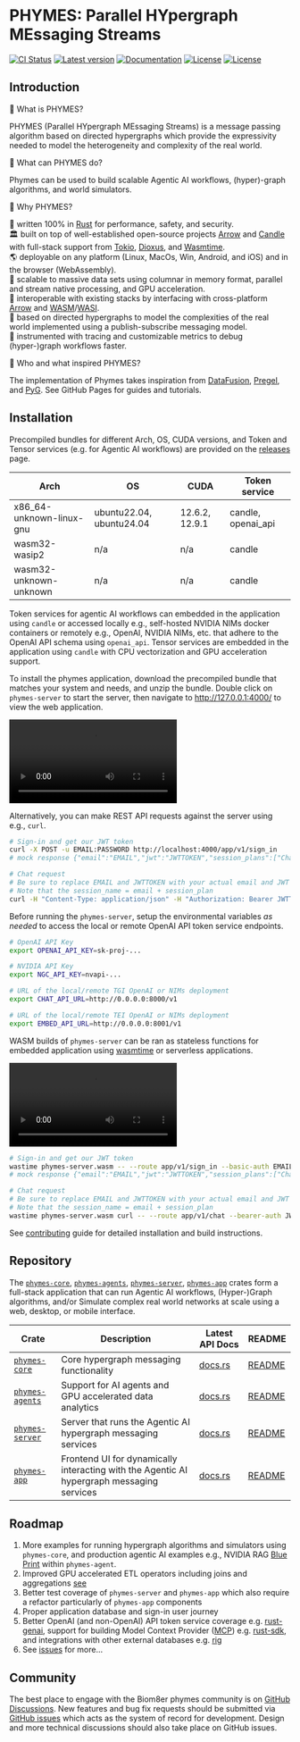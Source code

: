 # PHYMES: Parallel HYpergraph MEssaging Streams

[![CI Status](https://github.com/biom8er/phymes/actions/workflows/main.yml/badge.svg)](https://github.com/biom8er/phymes/actions/workflows/main.yml)
[![Latest version](https://img.shields.io/crates/v/phymes-core.svg)](https://crates.io/crates/phymes-core)
[![Documentation](https://docs.rs/phymes-core/badge.svg)](https://docs.rs/phymes-core)
[![License](https://img.shields.io/github/license/base-org/node?color=blue)](https://github.com/biom8er/phymes/blob/main/LICENSE-MIT)
[![License](https://img.shields.io/badge/license-Apache%202.0-blue?style=flat-square)](https://github.com/biom8er/phymes/blob/main/LICENSE-APACHE)

<!--- ANCHOR: introduction --->

## Introduction

🤔 What is PHYMES?

PHYMES (Parallel HYpergraph MEssaging Streams) is a message passing algorithm based on directed hypergraphs which provide the expressivity needed to model the heterogeneity and complexity of the real world. 

🤔 What can PHYMES do?

Phymes can be used to build scalable Agentic AI workflows, (hyper)-graph algorithms, and world simulators.

🤔 Why PHYMES?

🔐 written 100% in [Rust] for performance, safety, and security.<br>
🏛️ built on top of well-established open-source projects [Arrow] and [Candle] with full-stack support from [Tokio], [Dioxus], and [Wasmtime].<br>
🌎 deployable on any platform (Linux, MacOs, Win, Android, and iOS) and in the browser (WebAssembly).<br>
💪 scalable to massive data sets using columnar in memory format, parallel and stream native processing, and GPU acceleration.<br>
🧩 interoperable with existing stacks by interfacing with cross-platform [Arrow] and [WASM]/[WASI].<br>
🧬 based on directed hypergraphs to model the complexities of the real world implemented using a publish-subscribe messaging model.<br>
🔎 instrumented with tracing and customizable metrics to debug (hyper-)graph workflows faster.<br>

🤔 Who and what inspired PHYMES?

The implementation of Phymes takes inspiration from [DataFusion], [Pregel], and [PyG]. See GitHub Pages for guides and tutorials.

[Rust]: https://www.rust-lang.org/
[Arrow]: https://arrow.apache.org/
[Candle]: https://www.rust-lang.org/
[Tokio]: https://tokio.rs/
[Dioxus]: https://dioxuslabs.com/
[DataFusion]: https://github.com/apache/datafusion
[Pregel]: https://dl.acm.org/doi/10.1145/1807167.1807184
[PyG]: https://github.com/pyg-team/pytorch_geometric
[WASM]: https://webassembly.org/
[WASI]: https://github.com/WebAssembly/WASI
[contributing]: CONTRIBUTING.md

<!--- ANCHOR_END: introduction --->

<!--- ANCHOR: installation1 --->

## Installation

Precompiled bundles for different Arch, OS, CUDA versions, and Token and Tensor services (e.g. for Agentic AI workflows) are provided on the [releases] page. 

| Arch | OS | CUDA | Token service |
| ---- | -- | ---- | ------------- |
| x86_64-unknown-linux-gnu | ubuntu22.04, ubuntu24.04 | 12.6.2, 12.9.1 | candle, openai_api |
| wasm32-wasip2 | n/a | n/a | candle |
| wasm32-unknown-unknown | n/a | n/a | candle |

Token services for agentic AI workflows can embedded in the application using `candle` or accessed locally e.g., self-hosted NVIDIA NIMs docker containers or remotely e.g., OpenAI, NVIDIA NIMs, etc. that adhere to the OpenAI API schema using `openai_api`. Tensor services are embedded in the application using `candle` with CPU vectorization and GPU acceleration support.

To install the phymes application, download the precompiled bundle that matches your system and needs, and unzip the bundle. Double click on `phymes-server` to start the server, then navigate to http://127.0.0.1:4000/ to view the web application. 

<!--- ANCHOR_END: installation1 --->

<video controls>
  <source src="./phymes-book/assets/2025-07-05_phymes-app_ui_1080p.mp4" type="video/mp4">
</video>

<!--- ANCHOR: installation2 --->

Alternatively, you can make REST API requests against the server using e.g., `curl`.

```bash
# Sign-in and get our JWT token
curl -X POST -u EMAIL:PASSWORD http://localhost:4000/app/v1/sign_in
# mock response {"email":"EMAIL","jwt":"JWTTOKEN","session_plans":["Chat","DocChat","ToolChat"]}

# Chat request
# Be sure to replace EMAIL and JWTTOKEN with your actual email and JWT token!
# Note that the session_name = email + session_plan
curl -H "Content-Type: application/json" -H "Authorization: Bearer JWTTOKEN" -d '{"content": "Write a python function to count prime numbers", "session_name": "EMAILChat", "subject_name": "messages"}' http://localhost:4000/app/v1/chat
```

Before running the `phymes-server`, setup the environmental variables *as needed* to access the local or remote OpenAI API token service endpoints.

```bash
# OpenAI API Key
export OPENAI_API_KEY=sk-proj-...

# NVIDIA API Key
export NGC_API_KEY=nvapi-...

# URL of the local/remote TGI OpenAI or NIMs deployment
export CHAT_API_URL=http://0.0.0.0:8000/v1

# URL of the local/remote TEI OpenAI or NIMs deployment
export EMBED_API_URL=http://0.0.0.0:8001/v1
```

WASM builds of `phymes-server` can be ran as stateless functions for embedded application using [wasmtime] or serverless applications.

<!--- ANCHOR_END: installation2 --->

<video controls>
  <source src="./phymes-book/assets/2025-07-05_phymes-app_server_1080p.mp4" type="video/mp4">
</video>

<!--- ANCHOR: installation3 --->

```bash
# Sign-in and get our JWT token
wastime phymes-server.wasm -- --route app/v1/sign_in --basic-auth EMAIL:PASSWORD
# mock response {"email":"EMAIL","jwt":"JWTTOKEN","session_plans":["Chat","DocChat","ToolChat"]}

# Chat request
# Be sure to replace EMAIL and JWTTOKEN with your actual email and JWT token!
# Note that the session_name = email + session_plan
wastime phymes-server.wasm curl -- --route app/v1/chat --bearer-auth JWTTOKEN --data '{"content": "Write a python function to count prime numbers", "session_name": "EMAILChat", "subject_name": "messages"}'
```

See [contributing] guide for detailed installation and build instructions.

[releases]: https://github.com/biom8er/phymes/releases
[Wasmtime]: https://github.com/bytecodealliance/wasmtime

<!--- ANCHOR_END: installation3 --->

<!--- ANCHOR: repository --->

## Repository

The [`phymes-core`], [`phymes-agents`], [`phymes-server`], [`phymes-app`] crates form a full-stack application that can run Agentic AI workflows, (Hyper-)Graph algorithms, and/or Simulate complex real world networks at scale using a web, desktop, or mobile interface.

| Crate | Description | Latest API Docs | README |
| ----- | ----------- | --------------- | ------ |
| [`phymes-core`] | Core hypergraph messaging functionality | [docs.rs](https://docs.rs/phymes-core/latest) | [README](phymes-core-readme) |
| [`phymes-agents`] | Support for AI agents and GPU accelerated data analytics | [docs.rs](https://docs.rs/phymes-agents/latest) | [README](phymes-agents-readme) |
| [`phymes-server`] | Server that runs the Agentic AI hypergraph messaging services  | [docs.rs](https://docs.rs/phymes-server/latest) | [README](phymes-server-readme) |
| [`phymes-app`] | Frontend UI for dynamically interacting with the Agentic AI hypergraph messaging services  | [docs.rs](https://docs.rs/phymes-app/latest) | [README](phymes-app-readme) |

[`phymes-core`]: https://crates.io/phymes-core/arrow
[`phymes-agents`]: https://crates.io/crates/phymes-agents
[`phymes-server`]: https://crates.io/crates/phymes-server
[`phymes-app`]: https://crates.io/crates/phymes-app
[arrow-rs-object-store repository]: https://github.com/apache/arrow-rs-object-store

<!--- ANCHOR_END: repository --->

## Roadmap

1. More examples for running hypergraph algorithms and simulators using `phymes-core`, and production agentic AI examples e.g., NVIDIA RAG [Blue Print](https://github.com/NVIDIA-AI-Blueprints/rag) within `phymes-agent`.
2. Improved GPU accelerated ETL operators including joins and aggregations [see](https://arxiv.org/pdf/2312.00720)
3. Better test coverage of `phymes-server` and `phymes-app` which also require a refactor particularly of `phymes-app` components
4. Proper application database and sign-in user journey
5. Better OpenAI (and non-OpenAI) API token service coverage e.g. [rust-genai], support for building Model Context Provider ([MCP]) e.g. [rust-sdk], and integrations with other external databases e.g. [rig]
6. See [issues] for more...

[rust-genai]: https://github.com/jeremychone/rust-genai
[MCP]: https://modelcontextprotocol.io/specification
[rust-sdk]: https://github.com/modelcontextprotocol/rust-sdk
[rig]: https://github.com/0xPlaygrounds/rig

## Community

The best place to engage with the Biom8er phymes community is on [GitHub Discussions][discussions]. New features and bug fix requests should be submitted via [GitHub issues][issues] which acts as the system of record for development. Design and more technical discussions should also take place on GitHub issues.

[issues]: https://github.com/apache/arrow-rs/issues
[discussions]: https://github.com/apache/arrow-rs/discussions